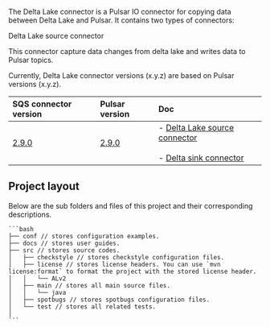 The Delta Lake connector is a Pulsar IO connector for copying data between Delta Lake and Pulsar. It contains two types of connectors:

Delta Lake source connector

This connector capture data changes from delta lake and writes data to Pulsar topics.


Currently, Delta Lake connector versions (x.y.z) are based on Pulsar versions (x.y.z).

| SQS connector version | Pulsar version | Doc |
| :---------- | :------------------- | :------------- |
[2.9.0]()| [2.9.0]() | - [Delta Lake source connector]()<br><br>- [Delta sink connector]()


## Project layout

Below are the sub folders and files of this project and their corresponding descriptions.

    ```bash
    ├── conf // stores configuration examples.
    ├── docs // stores user guides.
    ├── src // stores source codes.
    │   ├── checkstyle // stores checkstyle configuration files.
    │   ├── license // stores license headers. You can use `mvn license:format` to format the project with the stored license header.
    │   │   └── ALv2
    │   ├── main // stores all main source files.
    │   │   └── java
    │   ├── spotbugs // stores spotbugs configuration files.
    │   └── test // stores all related tests.
    │ 
    ```